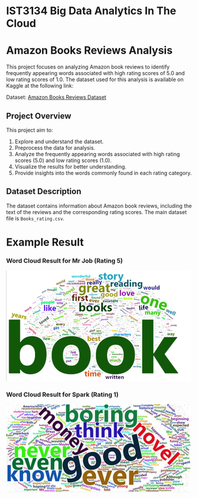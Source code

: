 # IST3134 Big Data Analytics In The Cloud
# Amazon Books Reviews Analysis

This project focuses on analyzing Amazon book reviews to identify frequently appearing words associated with high rating scores of 5.0 and low rating scores of 1.0. The dataset used for this analysis is available on Kaggle at the following link:

Dataset: [Amazon Books Reviews Dataset](https://www.kaggle.com/datasets/mohamedbakhet/amazon-books-reviews?select=Books_rating.csv)

## Project Overview

This project aim to:

1. Explore and understand the dataset.
2. Preprocess the data for analysis.
3. Analyze the frequently appearing words associated with high rating scores (5.0) and low rating scores (1.0).
4. Visualize the results for better understanding.
5. Provide insights into the words commonly found in each rating category.

## Dataset Description

The dataset contains information about Amazon book reviews, including the text of the reviews and the corresponding rating scores. The main dataset file is `Books_rating.csv`.


# Example Result

### Word Cloud Result for Mr Job (Rating 5)

<img src="IST3134%20Assignment/Hive%20and%20MrJob/Wordcloud/Rplot_MrJob%20(Rating%205).png" alt="Word Cloud Mr Job (Rating 5)" style="width:500px;">

### Word Cloud Result for Spark (Rating 1)

<img src="IST3134%20Assignment/Spark/Wordcloud/Rplot_spark%20(Rating%201).png" alt="Word Cloud Spark (Rating 1)" style="width:500px;">




